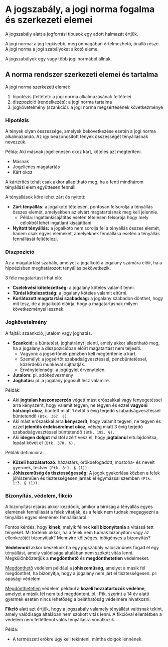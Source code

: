 # A jogszabály, a jogi norma fogalma és szerkezeti elemei

A jogszabály alatt a jogforrási típusok egy adott halmazát értjük.

A jogi norma: a jog legkisebb, még önmagában értelmezhető, önálló része. A jogi norma a jogi szabályokat alkotó eleme.

A jogszabályok egy vagy több jogi normából állnak.

## A norma rendszer szerkezeti elemei és tartalma

A jogi norma szerkezeti elemei:

1. hipotézis (feltétel): a jogi norma alkalmazásának feltételei
2. diszpozíció (rendelkezés): a jogi norma tartalma
3. jogkövetelmény (szankció): a jogi norma megsértésének következménye

### Hipotézis

A tények olyan összessége, amelyek bekövetkezése esetén a jogi norma alkalmazandó. Az így beazonosított tények összességét tényállásnak nevezzük.

Példa:
Aki másnak jogellenesen okoz kárt, köteles azt megtéríteni.

- Másnak
- Jogellenes magatartás
- Kárt okoz

A kártérítés tehát csak akkor állapítható meg, ha a fenti mindhárom tényállási elem együttesen fennáll.

A tényállások köre lehet zárt és nyitott:

- **Zárt tényállás:** a jogalkotó tételesen, pontosan felsorolja a tényállás összes elemét, amelyekben az elvárt magatartásnak meg kell jelennie.
  - Példa: Ingatlankisajátítás esetén tételesen felsoroja hogy mely célokból lehet ingatlant kisajátítani.
- **Nyitott tényállás:** a jogalkotó nem sorolja fel a tényállás összes elemét, hanem csak egyes elemeket, amelyeknek fennállása esetén a tényállás fennállását feltételezi.

### Diszpozíció

Az a magatartási szabály, amelyet a jogalkotó a jogalany számára előír, ha a hipoézisben meghatározott tényállás bekövetkezik.

3 féle magatartást írhat elő:

- **Cselekvési kötelezettség:** a jogalany köteles valamit tenni.
- **Tűrési kötelezettség:** a jogalany köteles valamit eltűrni.
- **Korlátozott magatartási szabadság:** a jogalany szabadon dönthet, hogy mit tesz, de a jogalkotó előírja, hogy a magatartásnak milyen következményei lesznek.

### Jogkövetelmény

A fajtái: szaankció, jutalom vagy joghatás.

- **Szankció:** a büntetést, joghátrányt jelenti, amely akkor állapítható meg, ha a jogalany a diszpozícióban előírt magatartást nem teljesíti.
  - Vagyoni: a jogsértőnek pénzben kell megtérítenie a kárt.
  - Személyi: a jogsértőt szabadságvesztéssel, pénzbüntetéssel, közérdekű munkával sújthatják.
  - Érvénytelenségi: a jogügylet érvénytelen.
- **Jutalom:** pl. adókedvezmény
- **Joghatás:** pl. a jogalany jogosult lesz valamire.

Példák:

- Aki **jogtalan haszonszerzés** végett mást erőszakkal vagy fenyegetéssel arra kényszerít, hogy valamit tegyen, ne tegyen és ezzel **vagyoni hátrányt okoz**, bűntett miatt 1 évtől 5 évig terjedő szabadságvesztéssel büntetendő `(Btk. 367. §).`
- Aki mást erőszakkal arra **kényszerít**, hogy valamit tegyen, ne tegyen és ezzel **jelentős érdeksérelmet okoz**, vétség miatt 3 évig terjedő szabadságvesztéssel büntetendő `(Btk. 195. §).`
- Aki **idegen dolgot** mástól azért vesz el, hogy **jogtalanul** eltulajdonítsa, lopást követ el `(Btk. 370. §).`

Példák definícióra:

- **Közeli hozzátartozó:** házastárs, örökbefogadott, mostoha- és nevelt gyermek, testvér `(Ptk. 8:1. § (1)).`
- **Jóhiszeműség és tisztességesség:** A jogok gyakorlása közben a felek jóhiszeműen és tisztességesen járnak el egymással szemben `(Ptk. 1:3. § (1)).`

### Bizonyítás, védelem, fikció

A bizonyítási eljárás akkor kezdődik, amikor a bíróság a tényállás egyes elemének fennállását a felek vitatják, és a felek nem tudnak megegyezni a tényállás egyes elemének fennállásáról.

Fontos kérdés, hogy **kinek**, melyik félnek **kell bizonyítania** a vitássá tett tényeket. Mi történik akkor, ha a felek nem tudnak bizonyítani vagy az ellenkezőjét bizonyítják? Mennyire költséges, időigényes a bizonyítás?

**Védelemről** akkor beszélünk ha egy jogszabály valószínűnek fogad el egy tényállást, amely valódisága általában nem szokott vitás lenni. Megkülönböztetjük a **megdönthető** és **megdönthetetlen** védelmeket.

<u>Megdönthető</u> védelem például a **jóhiszeműség**, amelyet a másik fél megdönthet, ha bizonyítja, hogy a jogalany nem járt el tisztességesen. pl: apasági védelem

<u>Megdönthetetlen</u> védelem például a **közeli hozzátartozók védelme**, amelyet a másik fél nem tud megdönteni. pl.: Ptk. szerint a 14 év alatti gyermek esetén nincs lehetőség a beláthatóság védelmére hivatkozni.

**Fikció** alatt azt értjük, hogy a jogszabály valamely tényállást valósnak tekint, amely valódisága általában nem szokott vitás lenni. A fikcióval ellentétben a védelem nem feltétlenül valós tényállásra vonatkozik.

Példa:

- A természeti erőkre úgy kell tekinteni, mintha dolgok lennének.
